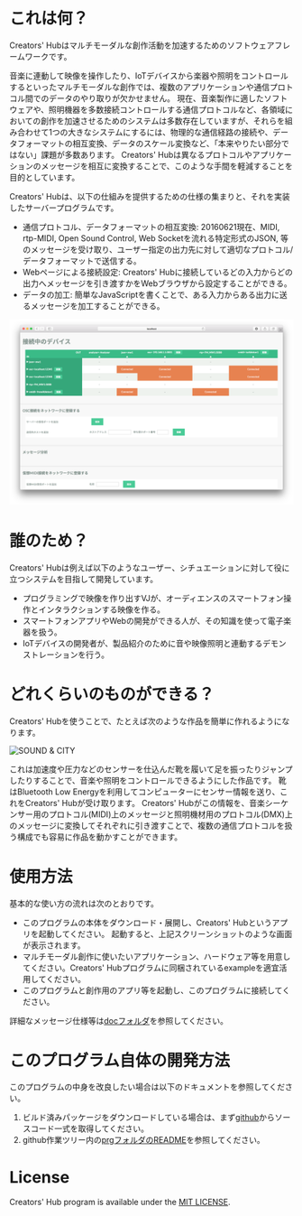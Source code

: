# これは何？
Creators' Hubはマルチモーダルな創作活動を加速するためのソフトウェアフレームワークです。

音楽に連動して映像を操作したり、IoTデバイスから楽器や照明をコントロールするといったマルチモーダルな創作では、複数のアプリケーションや通信プロトコル間でのデータのやり取りが欠かせません。
現在、音楽製作に適したソフトウェアや、照明機器を多数接続コントロールする通信プロトコルなど、各領域においての創作を加速させるためのシステムは多数存在していますが、それらを組み合わせて1つの大きなシステムにするには、物理的な通信経路の接続や、データフォーマットの相互変換、データのスケール変換など、「本来やりたい部分ではない」課題が多数あります。
Creators' Hubは異なるプロトコルやアプリケーションのメッセージを相互に変換することで、このような手間を軽減することを目的としています。

Creators' Hubは、以下の仕組みを提供するための仕様の集まりと、それを実装したサーバープログラムです。

- 通信プロトコル、データフォーマットの相互変換: 20160621現在、MIDI, rtp-MIDI, Open Sound Control, Web Socketを流れる特定形式のJSON, 等のメッセージを受け取り、ユーザー指定の出力先に対して適切なプロトコル/データフォーマットで送信する。
- Webページによる接続設定: Creators' Hubに接続しているどの入力からどの出力へメッセージを引き渡すかをWebブラウザから設定することができる。
- データの加工: 簡単なJavaScriptを書くことで、ある入力からある出力に送るメッセージを加工することができる。

![screenshot](doc/screenshot.png)



# 誰のため？
Creators' Hubは例えば以下のようなユーザー、シチュエーションに対して役に立つシステムを目指して開発しています。

- プログラミングで映像を作り出すVJが、オーディエンスのスマートフォン操作とインタラクションする映像を作る。
- スマートフォンアプリやWebの開発ができる人が、その知識を使って電子楽器を扱う。
- IoTデバイスの開発者が、製品紹介のために音や映像照明と連動するデモンストレーションを行う。


# どれくらいのものができる？

Creators' Hubを使うことで、たとえば次のような作品を簡単に作れるようになります。

![SOUND & CITY](doc/sac.png)

これは加速度や圧力などのセンサーを仕込んだ靴を履いて足を振ったりジャンプしたりすることで、音楽や照明をコントロールできるようにした作品です。
靴はBluetooth Low Energyを利用してコンピューターにセンサー情報を送り、これをCreators' Hubが受け取ります。
Creators' Hubがこの情報を、音楽シーケンサー用のプロトコル(MIDI)上のメッセージと照明機材用のプロトコル(DMX)上のメッセージに変換してそれぞれに引き渡すことで、複数の通信プロトコルを扱う構成でも容易に作品を動かすことができます。


# 使用方法
基本的な使い方の流れは次のとおりです。

- このプログラムの本体をダウンロード・展開し、Creators' Hubというアプリを起動してください。
  起動すると、上記スクリーンショットのような画面が表示されます。
- マルチモーダル創作に使いたいアプリケーション、ハードウェア等を用意してください。Creators' Hubプログラムに同梱されているexampleを適宜活用してください。
- このプログラムと創作用のアプリ等を起動し、このプログラムに接続してください。

詳細なメッセージ仕様等は[docフォルダ](./doc)を参照してください。

# このプログラム自体の開発方法
このプログラムの中身を改良したい場合は以下のドキュメントを参照してください。

1. ビルド済みパッケージをダウンロードしている場合は、まず[github](https://github.com/amei-music/CreatorsHub)からソースコード一式を取得してください。
2. github作業ツリー内の[prgフォルダのREADME](prg/README.md)を参照してください。

# License

Creators' Hub program is available under the [MIT LICENSE](./LICENSE).
